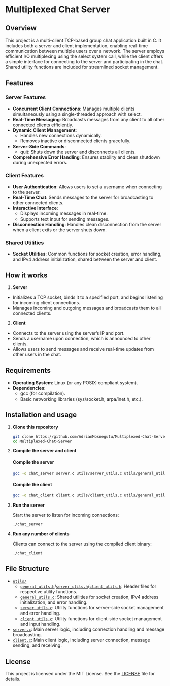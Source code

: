 # Multiplexed Chat Server

## Overview

This project is a multi-client TCP-based group chat application built in C. It includes both a server and client implementation, enabling real-time communication between multiple users over a network. The server employs efficient I/O multiplexing using the select system call, while the client offers a simple interface for connecting to the server and participating in the chat. Shared utility functions are included for streamlined socket management.

## Features

### Server Features

- **Concurrent Client Connections**: Manages multiple clients simultaneously using a single-threaded approach with select.
- **Real-Time Messaging**: Broadcasts messages from any client to all other connected clients efficiently.
- **Dynamic Client Management**: 
    - Handles new connections dynamically.
    - Removes inactive or disconnected clients gracefully.
- **Server-Side Commands**:
    - quit: Shuts down the server and disconnects all clients.
- **Comprehensive Error Handling**: Ensures stability and clean shutdown during unexpected errors.

### Client Features

- **User Authentication**: Allows users to set a username when connecting to the server.
- **Real-Time Chat**: Sends messages to the server for broadcasting to other connected clients.
- **Interactive Interface**:
	- Displays incoming messages in real-time.
	- Supports text input for sending messages.
- **Disconnection Handling**: Handles clean disconnection from the server when a client exits or the server shuts down.

### Shared Utilities

- **Socket Utilities**: Common functions for socket creation, error handling, and IPv4 address initialization, shared between the server and client.


## How it works

1. **Server**

- Initializes a TCP socket, binds it to a specified port, and begins listening for incoming client connections.
- Manages incoming and outgoing messages and broadcasts them to all connected clients.

2. **Client**

- Connects to the server using the server’s IP and port.
- Sends a username upon connection, which is announced to other clients.
- Allows users to send messages and receive real-time updates from other users in the chat.

## Requirements

- **Operating System**: Linux (or any POSIX-compliant system).
- **Dependencies**:
	- gcc (for compilation).
	- Basic networking libraries (sys/socket.h, arpa/inet.h, etc.).

## Installation and usage

1. **Clone this repository**

    ``` bash
    git clone https://github.com/AdrianMosnegutu/Multiplexed-Chat-Server.git
    cd Multiplexed-Chat-Server
    ```

2. **Compile the server and client**

    #### Compile the server

    ``` bash
    gcc -o chat_server server.c utils/server_utils.c utils/general_utils.c 
    ```

    #### Compile the client
    
    ``` bash
    gcc -o chat_client client.c utils/client_utils.c utils/general_utils.c 
    ```

3. **Run the server**

    Start the server to listen for incoming connections:
    ``` bash
    ./chat_server
    ```

4. **Run any number of clients**

    Clients can connect to the server using the compiled client binary:
    ``` bash
    ./chat_client
    ```

## File Structure

- [`utils/`](./utils/)
    - [`general_utils.h`](./utils/general_utils.h)/[`server_utils.h`](./utils/server_utils.h)/[`client_utils.h`](./utils/client_utils.h): Header files for respective utility functions.
    - [`general_utils.c`](./utils/general_utils.c): Shared utilities for socket creation, IPv4 address initialization, and error handling.
    - [`server_utils.c`](./utils/server_utils.c): Utility functions for server-side socket management and error handling.
    - [`client_utils.c`](./utils/client_utils.c): Utility functions for client-side socket management and input handling.
- [`server.c`](./server.c): Main server logic, including connection handling and message broadcasting.
- [`client.c`](./client.c): Main client logic, including server connection, message sending, and receiving.

## License

This project is licensed under the MIT License. See the [LICENSE](./LICENSE) file for details.
